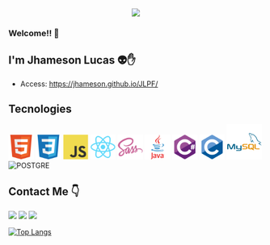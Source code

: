 <div align="center">
<img align="center" src="https://thumbs.gfycat.com/DamagedImportantAmurratsnake-size_restricted.gif" style="width: 80%" />
</div>  

 ### Welcome!! :wave: 
## I'm Jhameson Lucas :alien::raised_hand: 
- Access: https://jhameson.github.io/JLPF/
<!-- * Técnico em informática pela EEEP Antônio Tarcísio Aragão; 
* Atualmente, estou cursando Ciência da Computação na UFC-Universidade Federal do  Ceará (Crateús, CE); 
* Estou em busca de concluir meu curso de graduação e aperfeiçoar meu desenvolvimento em Programação Web. -->
 
<!--#OpenToWork  -- :computer::fire::exclamation:   :telephone_receiver:me-->

 ## Tecnologies 
 <div>
 <img aling= "center" alt="HTML-5" height="50" width="50" src="https://raw.githubusercontent.com/devicons/devicon/master/icons/html5/html5-original.svg" style = "max-width: 100%;"> </img>
 <img aling= "center" alt="CSS3" height="50" width="50" src="https://raw.githubusercontent.com/devicons/devicon/master/icons/css3/css3-original.svg" style = "max-width: 100%;"></img>
 <img aling= "center" alt="javaScript" height="50" width="50" src="https://raw.githubusercontent.com/devicons/devicon/master/icons/javascript/javascript-original.svg" style = "max-width: 100%;"></img> 
 <img aling= "center" alt="React-Native" height="50" width="50" src="https://raw.githubusercontent.com/devicons/devicon/master/icons/react/react-original.svg" style = "max-width: 100%;"></img>
 <img aling= "center" alt="SASS" height="50" width="50" src="https://raw.githubusercontent.com/devicons/devicon/master/icons/sass/sass-original.svg" style = "max-width: 100%;"> </img>
 <img aling= "center" alt="java" height="50" width="50" src="https://raw.githubusercontent.com/devicons/devicon/master/icons/java/java-original-wordmark.svg" style = "max-width: 100%;"> </img>
 <img aling= "center" alt="CSharp" height="50" width="50" src="https://raw.githubusercontent.com/devicons/devicon/master/icons/csharp/csharp-original.svg" style = "max-width: 100%;"></img>
 <img aling= "center" alt="C" height="50" width="50" src="https://raw.githubusercontent.com/devicons/devicon/master/icons/c/c-original.svg" style = "max-width: 100%;"></img>  <img aling= "center" alt="MYSQL" height="70" width="70" src="https://raw.githubusercontent.com/devicons/devicon/master/icons/mysql/mysql-original-wordmark.svg" style = "max-width: 100%;"></img>
 <img aling= "center" alt="POSTGRE" height="70" width="70" src="https://cdn.jsdelivr.net/gh/devicons/devicon/icons/postgresql/postgresql-original.svg" style = "max-width: 90%;"></img>
 </div>

## Contact Me  :point_down:
<!--
<p align="left">
Entre em contato comigo por:
</p>
-->

<p align="left">
  <a href="mailto:jhamesonlucas22@gmail.com" alt="Gmail">
  <img src="https://img.shields.io/badge/-Gmail-FF0000?style=flat-square&labelColor=FF0000&logo=gmail&logoColor=white&link=mailto:jhamesonlucas22@gmail.com" /></a>
  <a href="https://www.linkedin.com/in/jhameson-lucas-9455a5196/" alt="Linkedin"> 
  <img src="https://img.shields.io/badge/-Linkedin-0e76a8?style=flat-square&logo=Linkedin&logoColor=white&link=https://www.linkedin.com/in/jhameson-lucas-9455a5196/"/></a> 
 <a href="https://www.instagram.com/lucas_jl8/" alt="Instagram">
  <img src="https://img.shields.io/badge/-Instagram-DF0174?style=flat-square&labelColor=DF0174&logo=instagram&logoColor=white&link=https://www.instagram.com/lucas_jl8/"/></a>
<!-- </p>   -->

<!--
![Anurag's GitHub stats](https://github-readme-stats.vercel.app/api?username=Jhameson&show_icons=true&theme=dark)
-->
[![Top Langs](https://github-readme-stats.vercel.app/api/top-langs/?username=Jhameson&layout=compact&theme=dark)](https://github.com/Jhameson/github-readme-stats)


